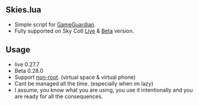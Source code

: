 ## Skies.lua
* Simple script for [GameGuardian](https://gameguardian.net/download).
* Fully supported on Sky Cotl [Live](https://www.google.com/url?sa=t&source=web&rct=j&opi=89978449&url=https://play.google.com/store/apps/details%3Fid%3Dcom.tgc.sky.android%26referrer%3Dutm_source%253Dgoogle%2526utm_medium%253Dorganic%2526utm_term%253Dsky%2Bcotl%26pcampaignid%3DAPPU_1_A5yFZ_COG4yhnesPgdjfmAM&ved=2ahUKEwiwnM6-5_OKAxWMUGcHHQHsFzMQ5YQBegQIVRAC&usg=AOvVaw2fkz8vpoIGXLchSboKqOHk) & [Beta](https://www.google.com/url?sa=t&source=web&rct=j&opi=89978449&url=https://play.google.com/store/apps/details%3Fid%3Dcom.tgc.sky.android.test.gold%26hl%3Did%26referrer%3Dutm_source%253Dgoogle%2526utm_medium%253Dorganic%2526utm_term%253Dsky%2Bbeta%26pcampaignid%3DAPPU_1_ipyFZ_PzHqaWseMPi6TR4QQ&ved=2ahUKEwjz4IH_5_OKAxUmS2wGHQtSNEwQ5YQBegQIGhAC&usg=AOvVaw31eR1ntlO_zDtNKxQ1Mt90) version.  
## Usage
* live 0.27.7
* Beta 0.28.0
* Support [non-root](https://gameguardian.net/forum/topic/20322-gameguardian-work-without-root/). (virtual space & virtual phone)
* Cant be managed all the time. (especially when im lazy)
* I assume, you know what you are using, you use it intentionally and you are ready for all the consequences.
